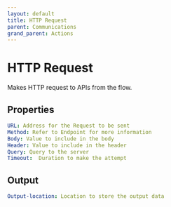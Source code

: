 ```yaml
---
layout: default
title: HTTP Request
parent: Communications
grand_parent: Actions
---
```


# HTTP Request
Makes HTTP request to APIs from the flow.

## Properties
```yaml
URL: Address for the Request to be sent
Method: Refer to Endpoint for more information
Body: Value to include in the body
Header: Value to include in the header
Query: Query to the server
Timeout:  Duration to make the attempt
```
## Output
```yaml
Output-location: Location to store the output data
```
